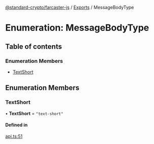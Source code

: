 [@standard-crypto/farcaster-js](../README.md) / [Exports](../modules.md) / MessageBodyType

# Enumeration: MessageBodyType

## Table of contents

### Enumeration Members

- [TextShort](MessageBodyType.md#textshort)

## Enumeration Members

### TextShort

• **TextShort** = ``"text-short"``

#### Defined in

[api.ts:51](https://github.com/kn/farcaster-js/blob/main/src/api.ts#L51)
